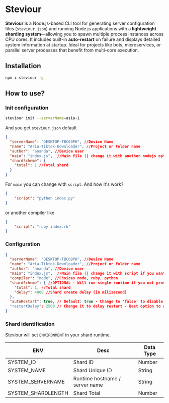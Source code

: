# Steviour

**Steviour** is a Node.js-based CLI tool for generating server configuration files (`steviour.json`) and running Node.js applications with a **lightweight sharding system**—allowing you to spawn multiple process instances across CPU cores. It includes built-in **auto-restart** on failure and displays detailed system information at startup. Ideal for projects like bots, microservices, or parallel server processes that benefit from multi-core execution.

## Installation

```bash
npm i steviour -g
```

## How to use?

### Init configuration

```bash
steviour init --serverName=asia-1
```

And you get `steviour.json` default

```json
{
  "serverName": "DESKTOP-TBC69PH", //Device Name
  "name": "Aria-Tiktok-Downloader", //Project or Folder name
  "author": "ananda", //Device user
  "main": "index.js",  //Main file || change it with another nodejs option
  "shardScheme": {
    "total": 1 //Total shard
  }
}
```

For `main` you can change with `script`. And how it's work?

```json
{
    "script": "python index.py"
}
```

or another compiler like

```json
{
    "script": "ruby index.rb"
}
```

### Configuration

```json
{
  "serverName": "DESKTOP-TBC69PH", //Device Name
  "name": "Aria-Tiktok-Downloader", //Project or Folder name
  "author": "ananda", //Device user
  "main": "index.js",  //Main file || change it with script if you want custom runtime
  "compiler": "node", //Choices node, ruby, python
  "shardScheme": { //OPTIONAL - Will run single runtime if you not provide this
    "total": 1, //Total shard
    "delay": 4000 //Shard create delay (in milisecond)
  },
  "autoRestart": true, // Default: true - Change to 'false' to disable auto restart fail
  "restartDelay": 2500 // Change it to delay restart - Best option to avoid rate limit
}
```

### Shard identification

Steviour will set `ENVIRONMENT` in your shard runtime.

ENV | Desc | Data Type
---|---|---
SYSTEM_ID | Shard ID | Number
SYSTEM_NAME | Shard Unique ID | String
SYSTEM_SERVERNAME | Runtime hostname / server name | String
SYSTEM_SHARDLENGTH | Shard Total | Number
